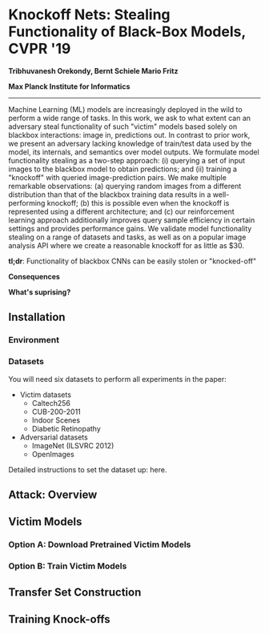 # Knockoff Nets: Stealing Functionality of Black-Box Models, CVPR '19

**Tribhuvanesh Orekondy, Bernt Schiele Mario Fritz**

**Max Planck Institute for Informatics**

----

Machine Learning (ML) models are increasingly deployed in the wild to perform a wide range of tasks. 
In this work, we ask to what extent can an adversary steal functionality of such "victim" models based solely on blackbox interactions: image in, predictions out.
In contrast to prior work, we present an adversary lacking knowledge of train/test data used by the model, its internals, and semantics over model outputs.
We formulate model functionality stealing as a two-step approach: (i) querying a set of input images to the blackbox model to obtain predictions; and (ii) training a "knockoff" with queried image-prediction pairs.
We make multiple remarkable observations: (a) querying random images from a different distribution than that of the blackbox training data results in a well-performing knockoff; (b) this is possible even when the knockoff is represented using a different architecture; and (c) our reinforcement learning approach additionally improves query sample efficiency in certain settings and provides performance gains. 
We validate model functionality stealing on a range of datasets and tasks, as well as on a popular image analysis API where we create a reasonable knockoff for as little as $30.

**tl;dr**: Functionality of blackbox CNNs can be easily stolen or "knocked-off"

**Consequences**

**What's suprising?** 

## Installation

### Environment

### Datasets

You will need six datasets to perform all experiments in the paper:
 * Victim datasets
   * Caltech256
   * CUB-200-2011
   * Indoor Scenes
   * Diabetic Retinopathy
 * Adversarial datasets
   * ImageNet (ILSVRC 2012)
   * OpenImages

Detailed instructions to set the dataset up: here.

## Attack: Overview

## Victim Models

### Option A: Download Pretrained Victim Models

### Option B: Train Victim Models

## Transfer Set Construction

## Training Knock-offs
